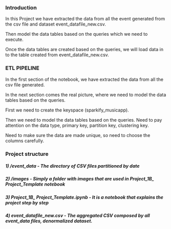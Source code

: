 ### Introduction

In this Project we have extracted the data from all the event generated from the csv file and dataset 
event_datafile_new.csv.

Then model the data tables based on the queries which we need to execute.

Once the data tables are created based on the queries, we will load data in to the table created from event_datafile_new.csv.

### ETL PIPELINE

In the first section of the notebook, we have extracted the data from all the csv file generated.

In the next section comes the real picture, where we need to model the data tables based on the queries.

First we need to create the keyspace (sparkify_musicapp).

Then we need to model the data tables based on the queries. Need to pay attention on the data type, primary key, 
partition key, clustering key.

Need to make sure the data are made unique, so need to choose the columns carefully.

### Project structure
##### 1) /event_data - The directory of CSV files partitioned by date
##### 2) /images - Simply a folder with images that are used in Project_1B_ Project_Template notebook
##### 3) Project_1B_ Project_Template.ipynb - It is a notebook that explains the project step by step
##### 4) event_datafile_new.csv - The aggregated CSV composed by all event_data files, denormalized dataset.
